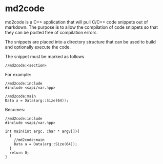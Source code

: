 # md2code

md2code is a C++ application that will pull C/C++ code snippets out of markdown. The purpose is to allow the compilation of code snippets so that they can be posted free of compilation errors.

The snippets are placed into a directory structure that can be used to build and optionally execute the code.

The snippet must be marked as follows

```
//md2code:<section>
```

For example:

```
//md2code:include
#include <sapi/var.hpp>
```

```
//md2code:main
Data a = Data(arg::Size(64));
```

Becomes:

```
//md2code:include
#include <sapi/var.hpp>

int main(int argc, char * argv[]){
  {
    //md2code:main
    Data a = Data(arg::Size(64));
  }
  return 0;
}
```
